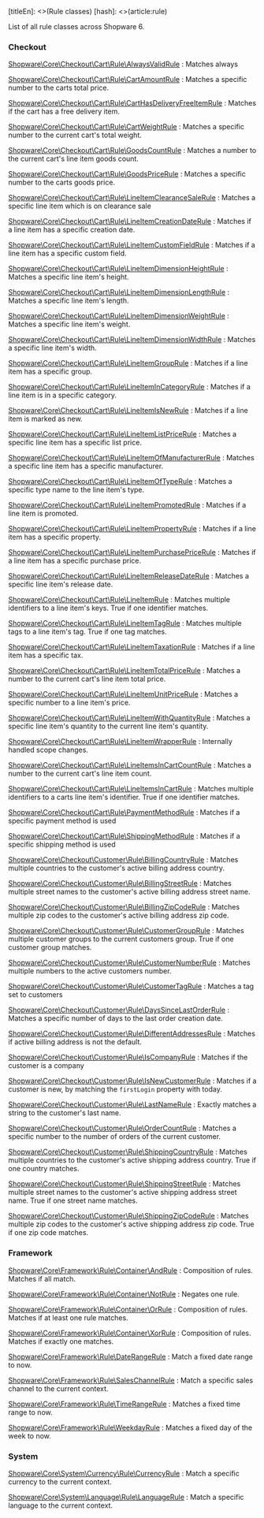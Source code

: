 [titleEn]: <>(Rule classes)
[hash]: <>(article:rule)

List of all rule classes across Shopware 6.

### Checkout

[Shopware\Core\Checkout\Cart\Rule\AlwaysValidRule](https://github.com/shopware/platform/tree/master/src/Core/Shopware\Core\Checkout\Cart\Rule\AlwaysValidRule)
 : Matches always

[Shopware\Core\Checkout\Cart\Rule\CartAmountRule](https://github.com/shopware/platform/tree/master/src/Core/Shopware\Core\Checkout\Cart\Rule\CartAmountRule)
 : Matches a specific number to the carts total price.

[Shopware\Core\Checkout\Cart\Rule\CartHasDeliveryFreeItemRule](https://github.com/shopware/platform/tree/master/src/Core/Shopware\Core\Checkout\Cart\Rule\CartHasDeliveryFreeItemRule)
 : Matches if the cart has a free delivery item.

[Shopware\Core\Checkout\Cart\Rule\CartWeightRule](https://github.com/shopware/platform/tree/master/src/Core/Shopware\Core\Checkout\Cart\Rule\CartWeightRule)
 : Matches a specific number to the current cart's total weight.

[Shopware\Core\Checkout\Cart\Rule\GoodsCountRule](https://github.com/shopware/platform/tree/master/src/Core/Shopware\Core\Checkout\Cart\Rule\GoodsCountRule)
 : Matches a number to the current cart's line item goods count.

[Shopware\Core\Checkout\Cart\Rule\GoodsPriceRule](https://github.com/shopware/platform/tree/master/src/Core/Shopware\Core\Checkout\Cart\Rule\GoodsPriceRule)
 : Matches a specific number to the carts goods price.

[Shopware\Core\Checkout\Cart\Rule\LineItemClearanceSaleRule](https://github.com/shopware/platform/tree/master/src/Core/Shopware\Core\Checkout\Cart\Rule\LineItemClearanceSaleRule)
 : Matches a specific line item which is on clearance sale

[Shopware\Core\Checkout\Cart\Rule\LineItemCreationDateRule](https://github.com/shopware/platform/tree/master/src/Core/Shopware\Core\Checkout\Cart\Rule\LineItemCreationDateRule)
 : Matches if a line item has a specific creation date.

[Shopware\Core\Checkout\Cart\Rule\LineItemCustomFieldRule](https://github.com/shopware/platform/tree/master/src/Core/Shopware\Core\Checkout\Cart\Rule\LineItemCustomFieldRule)
 : Matches if a line item has a specific custom field.

[Shopware\Core\Checkout\Cart\Rule\LineItemDimensionHeightRule](https://github.com/shopware/platform/tree/master/src/Core/Shopware\Core\Checkout\Cart\Rule\LineItemDimensionHeightRule)
 : Matches a specific line item's height.

[Shopware\Core\Checkout\Cart\Rule\LineItemDimensionLengthRule](https://github.com/shopware/platform/tree/master/src/Core/Shopware\Core\Checkout\Cart\Rule\LineItemDimensionLengthRule)
 : Matches a specific line item's length.

[Shopware\Core\Checkout\Cart\Rule\LineItemDimensionWeightRule](https://github.com/shopware/platform/tree/master/src/Core/Shopware\Core\Checkout\Cart\Rule\LineItemDimensionWeightRule)
 : Matches a specific line item's weight.

[Shopware\Core\Checkout\Cart\Rule\LineItemDimensionWidthRule](https://github.com/shopware/platform/tree/master/src/Core/Shopware\Core\Checkout\Cart\Rule\LineItemDimensionWidthRule)
 : Matches a specific line item's width.

[Shopware\Core\Checkout\Cart\Rule\LineItemGroupRule](https://github.com/shopware/platform/tree/master/src/Core/Shopware\Core\Checkout\Cart\Rule\LineItemGroupRule)
 : Matches if a line item has a specific group.

[Shopware\Core\Checkout\Cart\Rule\LineItemInCategoryRule](https://github.com/shopware/platform/tree/master/src/Core/Shopware\Core\Checkout\Cart\Rule\LineItemInCategoryRule)
 : Matches if a line item is in a specific category.

[Shopware\Core\Checkout\Cart\Rule\LineItemIsNewRule](https://github.com/shopware/platform/tree/master/src/Core/Shopware\Core\Checkout\Cart\Rule\LineItemIsNewRule)
 : Matches if a line item is marked as new.

[Shopware\Core\Checkout\Cart\Rule\LineItemListPriceRule](https://github.com/shopware/platform/tree/master/src/Core/Shopware\Core\Checkout\Cart\Rule\LineItemListPriceRule)
 : Matches a specific line item has a specific list price.

[Shopware\Core\Checkout\Cart\Rule\LineItemOfManufacturerRule](https://github.com/shopware/platform/tree/master/src/Core/Shopware\Core\Checkout\Cart\Rule\LineItemOfManufacturerRule)
 : Matches a specific line item has a specific manufacturer.

[Shopware\Core\Checkout\Cart\Rule\LineItemOfTypeRule](https://github.com/shopware/platform/tree/master/src/Core/Shopware\Core\Checkout\Cart\Rule\LineItemOfTypeRule)
 : Matches a specific type name to the line item's type.

[Shopware\Core\Checkout\Cart\Rule\LineItemPromotedRule](https://github.com/shopware/platform/tree/master/src/Core/Shopware\Core\Checkout\Cart\Rule\LineItemPromotedRule)
 : Matches if a line item is promoted.

[Shopware\Core\Checkout\Cart\Rule\LineItemPropertyRule](https://github.com/shopware/platform/tree/master/src/Core/Shopware\Core\Checkout\Cart\Rule\LineItemPropertyRule)
 : Matches if a line item has a specific property.

[Shopware\Core\Checkout\Cart\Rule\LineItemPurchasePriceRule](https://github.com/shopware/platform/tree/master/src/Core/Shopware\Core\Checkout\Cart\Rule\LineItemPurchasePriceRule)
 : Matches if a line item has a specific purchase price.

[Shopware\Core\Checkout\Cart\Rule\LineItemReleaseDateRule](https://github.com/shopware/platform/tree/master/src/Core/Shopware\Core\Checkout\Cart\Rule\LineItemReleaseDateRule)
 : Matches a specific line item's release date.

[Shopware\Core\Checkout\Cart\Rule\LineItemRule](https://github.com/shopware/platform/tree/master/src/Core/Shopware\Core\Checkout\Cart\Rule\LineItemRule)
 : Matches multiple identifiers to a line item's keys. True if one identifier matches.

[Shopware\Core\Checkout\Cart\Rule\LineItemTagRule](https://github.com/shopware/platform/tree/master/src/Core/Shopware\Core\Checkout\Cart\Rule\LineItemTagRule)
 : Matches multiple tags to a line item's tag. True if one tag matches.

[Shopware\Core\Checkout\Cart\Rule\LineItemTaxationRule](https://github.com/shopware/platform/tree/master/src/Core/Shopware\Core\Checkout\Cart\Rule\LineItemTaxationRule)
 : Matches if a line item has a specific tax.

[Shopware\Core\Checkout\Cart\Rule\LineItemTotalPriceRule](https://github.com/shopware/platform/tree/master/src/Core/Shopware\Core\Checkout\Cart\Rule\LineItemTotalPriceRule)
 : Matches a number to the current cart's line item total price.

[Shopware\Core\Checkout\Cart\Rule\LineItemUnitPriceRule](https://github.com/shopware/platform/tree/master/src/Core/Shopware\Core\Checkout\Cart\Rule\LineItemUnitPriceRule)
 : Matches a specific number to a line item's price.

[Shopware\Core\Checkout\Cart\Rule\LineItemWithQuantityRule](https://github.com/shopware/platform/tree/master/src/Core/Shopware\Core\Checkout\Cart\Rule\LineItemWithQuantityRule)
 : Matches a specific line item's quantity to the current line item's quantity.

[Shopware\Core\Checkout\Cart\Rule\LineItemWrapperRule](https://github.com/shopware/platform/tree/master/src/Core/Shopware\Core\Checkout\Cart\Rule\LineItemWrapperRule)
 : Internally handled scope changes.

[Shopware\Core\Checkout\Cart\Rule\LineItemsInCartCountRule](https://github.com/shopware/platform/tree/master/src/Core/Shopware\Core\Checkout\Cart\Rule\LineItemsInCartCountRule)
 : Matches a number to the current cart's line item count.

[Shopware\Core\Checkout\Cart\Rule\LineItemsInCartRule](https://github.com/shopware/platform/tree/master/src/Core/Shopware\Core\Checkout\Cart\Rule\LineItemsInCartRule)
 : Matches multiple identifiers to a carts line item's identifier. True if one identifier matches.

[Shopware\Core\Checkout\Cart\Rule\PaymentMethodRule](https://github.com/shopware/platform/tree/master/src/Core/Shopware\Core\Checkout\Cart\Rule\PaymentMethodRule)
 : Matches if a specific payment method is used

[Shopware\Core\Checkout\Cart\Rule\ShippingMethodRule](https://github.com/shopware/platform/tree/master/src/Core/Shopware\Core\Checkout\Cart\Rule\ShippingMethodRule)
 : Matches if a specific shipping method is used

[Shopware\Core\Checkout\Customer\Rule\BillingCountryRule](https://github.com/shopware/platform/tree/master/src/Core/Shopware\Core\Checkout\Customer\Rule\BillingCountryRule)
 : Matches multiple countries to the customer's active billing address country.

[Shopware\Core\Checkout\Customer\Rule\BillingStreetRule](https://github.com/shopware/platform/tree/master/src/Core/Shopware\Core\Checkout\Customer\Rule\BillingStreetRule)
 : Matches multiple street names to the customer's active billing address street name.

[Shopware\Core\Checkout\Customer\Rule\BillingZipCodeRule](https://github.com/shopware/platform/tree/master/src/Core/Shopware\Core\Checkout\Customer\Rule\BillingZipCodeRule)
 : Matches multiple zip codes to the customer's active billing address zip code.

[Shopware\Core\Checkout\Customer\Rule\CustomerGroupRule](https://github.com/shopware/platform/tree/master/src/Core/Shopware\Core\Checkout\Customer\Rule\CustomerGroupRule)
 : Matches multiple customer groups to the current customers group. True if one customer group matches.

[Shopware\Core\Checkout\Customer\Rule\CustomerNumberRule](https://github.com/shopware/platform/tree/master/src/Core/Shopware\Core\Checkout\Customer\Rule\CustomerNumberRule)
 : Matches multiple numbers to the active customers number.

[Shopware\Core\Checkout\Customer\Rule\CustomerTagRule](https://github.com/shopware/platform/tree/master/src/Core/Shopware\Core\Checkout\Customer\Rule\CustomerTagRule)
 : Matches a tag set to customers

[Shopware\Core\Checkout\Customer\Rule\DaysSinceLastOrderRule](https://github.com/shopware/platform/tree/master/src/Core/Shopware\Core\Checkout\Customer\Rule\DaysSinceLastOrderRule)
 : Matches a specific number of days to the last order creation date.

[Shopware\Core\Checkout\Customer\Rule\DifferentAddressesRule](https://github.com/shopware/platform/tree/master/src/Core/Shopware\Core\Checkout\Customer\Rule\DifferentAddressesRule)
 : Matches if active billing address is not the default.

[Shopware\Core\Checkout\Customer\Rule\IsCompanyRule](https://github.com/shopware/platform/tree/master/src/Core/Shopware\Core\Checkout\Customer\Rule\IsCompanyRule)
 : Matches if the customer is a company

[Shopware\Core\Checkout\Customer\Rule\IsNewCustomerRule](https://github.com/shopware/platform/tree/master/src/Core/Shopware\Core\Checkout\Customer\Rule\IsNewCustomerRule)
 : Matches if a customer is new, by matching the `firstLogin` property with today.

[Shopware\Core\Checkout\Customer\Rule\LastNameRule](https://github.com/shopware/platform/tree/master/src/Core/Shopware\Core\Checkout\Customer\Rule\LastNameRule)
 : Exactly matches a string to the customer's last name.

[Shopware\Core\Checkout\Customer\Rule\OrderCountRule](https://github.com/shopware/platform/tree/master/src/Core/Shopware\Core\Checkout\Customer\Rule\OrderCountRule)
 : Matches a specific number to the number of orders of the current customer.

[Shopware\Core\Checkout\Customer\Rule\ShippingCountryRule](https://github.com/shopware/platform/tree/master/src/Core/Shopware\Core\Checkout\Customer\Rule\ShippingCountryRule)
 : Matches multiple countries to the customer's active shipping address country. True if one country matches.

[Shopware\Core\Checkout\Customer\Rule\ShippingStreetRule](https://github.com/shopware/platform/tree/master/src/Core/Shopware\Core\Checkout\Customer\Rule\ShippingStreetRule)
 : Matches multiple street names to the customer's active shipping address street name. True if one street name matches.

[Shopware\Core\Checkout\Customer\Rule\ShippingZipCodeRule](https://github.com/shopware/platform/tree/master/src/Core/Shopware\Core\Checkout\Customer\Rule\ShippingZipCodeRule)
 : Matches multiple zip codes to the customer's active shipping address zip code. True if one zip code matches.

### Framework

[Shopware\Core\Framework\Rule\Container\AndRule](https://github.com/shopware/platform/tree/master/src/Core/Shopware\Core\Framework\Rule\Container\AndRule)
 : Composition of rules. Matches if all match.

[Shopware\Core\Framework\Rule\Container\NotRule](https://github.com/shopware/platform/tree/master/src/Core/Shopware\Core\Framework\Rule\Container\NotRule)
 : Negates one rule.

[Shopware\Core\Framework\Rule\Container\OrRule](https://github.com/shopware/platform/tree/master/src/Core/Shopware\Core\Framework\Rule\Container\OrRule)
 : Composition of rules. Matches if at least one rule matches.

[Shopware\Core\Framework\Rule\Container\XorRule](https://github.com/shopware/platform/tree/master/src/Core/Shopware\Core\Framework\Rule\Container\XorRule)
 : Composition of rules. Matches if exactly one matches.

[Shopware\Core\Framework\Rule\DateRangeRule](https://github.com/shopware/platform/tree/master/src/Core/Shopware\Core\Framework\Rule\DateRangeRule)
 : Match a fixed date range to now.

[Shopware\Core\Framework\Rule\SalesChannelRule](https://github.com/shopware/platform/tree/master/src/Core/Shopware\Core\Framework\Rule\SalesChannelRule)
 : Match a specific sales channel to the current context.

[Shopware\Core\Framework\Rule\TimeRangeRule](https://github.com/shopware/platform/tree/master/src/Core/Shopware\Core\Framework\Rule\TimeRangeRule)
 : Matches a fixed time range to now.

[Shopware\Core\Framework\Rule\WeekdayRule](https://github.com/shopware/platform/tree/master/src/Core/Shopware\Core\Framework\Rule\WeekdayRule)
 : Matches a fixed day of the week to now.

### System

[Shopware\Core\System\Currency\Rule\CurrencyRule](https://github.com/shopware/platform/tree/master/src/Core/Shopware\Core\System\Currency\Rule\CurrencyRule)
 : Match a specific currency to the current context.

[Shopware\Core\System\Language\Rule\LanguageRule](https://github.com/shopware/platform/tree/master/src/Core/Shopware\Core\System\Language\Rule\LanguageRule)
 : Match a specific language to the current context.


